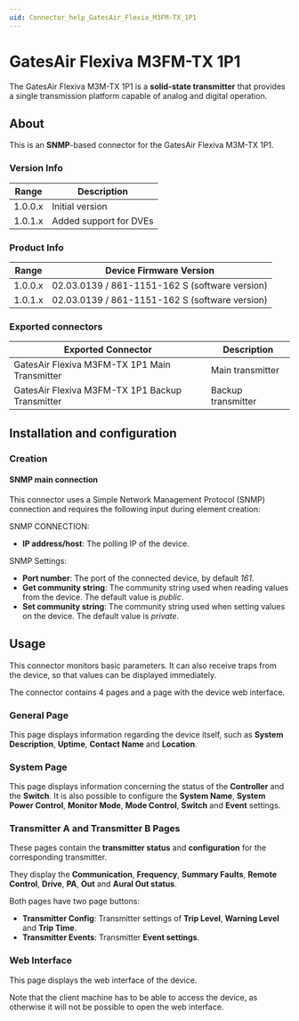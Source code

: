 ```yaml
---
uid: Connector_help_GatesAir_Flexia_M3FM-TX_1P1
---
```


# GatesAir Flexiva M3FM-TX 1P1

The GatesAir Flexiva M3M-TX 1P1 is a **solid-state transmitter** that provides a single transmission platform capable of analog and digital operation.

## About

This is an **SNMP**-based connector for the GatesAir Flexiva M3M-TX 1P1.

### Version Info

| Range   | Description            |
|---------|------------------------|
| 1.0.0.x | Initial version        |
| 1.0.1.x | Added support for DVEs |

### Product Info

| Range     | Device Firmware Version                        |
|------------------|------------------------------------------------|
| 1.0.0.x          | 02.03.0139 / 861-1151-162 S (software version) |
| 1.0.1.x          | 02.03.0139 / 861-1151-162 S (software version) |

### Exported connectors

| Exported Connector                              | Description        |
|-------------------------------------------------|--------------------|
| GatesAir Flexiva M3FM-TX 1P1 Main Transmitter   | Main transmitter   |
| GatesAir Flexiva M3FM-TX 1P1 Backup Transmitter | Backup transmitter |

## Installation and configuration

### Creation

#### SNMP main connection

This connector uses a Simple Network Management Protocol (SNMP) connection and requires the following input during element creation:

SNMP CONNECTION:

- **IP address/host**: The polling IP of the device.

SNMP Settings:

- **Port number**: The port of the connected device, by default *161*.
- **Get community string**: The community string used when reading values from the device. The default value is *public*.
- **Set community string**: The community string used when setting values on the device. The default value is *private*.

## Usage

This connector monitors basic parameters. It can also receive traps from the device, so that values can be displayed immediately.

The connector contains 4 pages and a page with the device web interface.

### General Page

This page displays information regarding the device itself, such as **System Description**, **Uptime**, **Contact Name** and **Location**.

### System Page

This page displays information concerning the status of the **Controller** and the **Switch**. It is also possible to configure the **System Name**, **System Power Control**, **Monitor Mode**, **Mode Control**, **Switch** and **Event** settings.

### Transmitter A and Transmitter B Pages

These pages contain the **transmitter status** and **configuration** for the corresponding transmitter.

They display the **Communication**, **Frequency**, **Summary Faults**, **Remote Control**, **Drive**, **PA**, **Out** and **Aural Out status**.

Both pages have two page buttons:

- **Transmitter Config**: Transmitter settings of **Trip Level**, **Warning Level** and **Trip Time**.
- **Transmitter Events**: Transmitter **Event settings**.

### Web Interface

This page displays the web interface of the device.

Note that the client machine has to be able to access the device, as otherwise it will not be possible to open the web interface.
